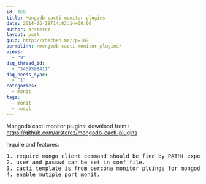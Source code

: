 ```yaml
---
id: 169
title: Mongodb cacti monitor plugins
date: 2014-06-18T14:03:14+08:00
author: arstercz
layout: post
guid: http://zhechen.me/?p=169
permalink: /mongodb-cacti-monitor-plugins/
views:
  - "9"
dsq_thread_id:
  - "3459598411"
dsq_needs_sync:
  - "1"
categories:
  - monit
tags:
  - monit
  - nosql
---
```

Mongodb cacti monitor plugins:
download from : <a href = "https://github.com/arstercz/mongodb-cacti-plugins">https://github.com/arstercz/mongodb-cacti-plugins</a>

require and features:
<pre>
1. require mongo client command should be find by PATH( export PATH=$PATH:mongo_client_path)
2. user and passwd can be set in conf file.
3. cacti template is from percona monitor pluings for mongodb.
4. enable mutiple port monit.
</pre>